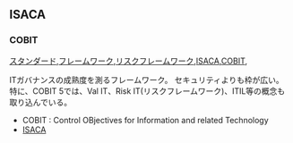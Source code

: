## ISACA


### COBIT
[スタンダード](スタンダード.html),[フレームワーク](フレームワーク.html),[リスクフレームワーク](リスクフレームワーク.html),[ISACA](ISACA.html),[COBIT](COBIT.html),

ITガバナンスの成熟度を測るフレームワーク。
セキュリティよりも枠が広い。
特に、COBIT 5では、Val IT、Risk IT(リスクフレームワーク)、ITIL等の概念も取り込んでいる。

* COBIT : Control OBjectives for Information and related Technology
* [ISACA](https://www.isaca.org/)


